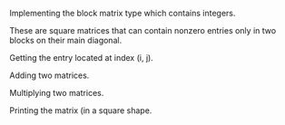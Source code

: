 Implementing the block matrix type which contains integers. 

These are square matrices that can contain nonzero entries only in two blocks on their main 
diagonal.

Getting the entry located at index (i, j).

Adding two matrices.

Multiplying two matrices.

Printing the matrix (in a square shape.
